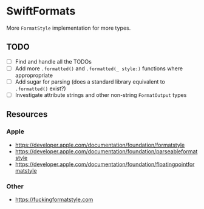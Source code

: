 # SwiftFormats

More `FormatStyle` implementation for more types.

## TODO

- [ ] Find and handle all the TODOs
- [ ] Add more `.formatted()` and `.formatted(_ style:)` functions where appropropriate
- [ ] Add sugar for parsing (does a standard library equivalent to `.formatted()` exist?)
- [ ] Investigate attribute strings and other non-string `FormatOutput` types

## Resources

### Apple

- https://developer.apple.com/documentation/foundation/formatstyle
- https://developer.apple.com/documentation/foundation/parseableformatstyle
- https://developer.apple.com/documentation/foundation/floatingpointformatstyle

### Other

- https://fuckingformatstyle.com

